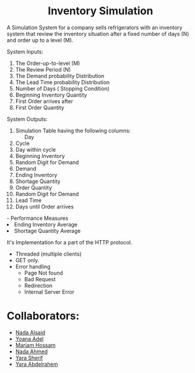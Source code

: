 <h1 align = "center">Inventory Simulation</h1>
 A Simulation System for a company sells refrigerators with an inventory system that review the inventory situation after a fixed number of days (N) and order up to a level (M).

System Inputs:
<ol start = "1">
<li >The Order-up-to-level (M)</li >
<li >The Review Period (N)</li >
<li >The Demand probability Distribution</li >
<li >The Lead Time probability Distribution</li >
<li >Number of Days ( Stopping Condition)</li >
<li >Beginning Inventory Quantity</li >
<li >First Order arrives after</li >
<li >First Order Quantity</li ></ol>

System Outputs:
<ol start = "1">
 <li >Simulation Table having the following columns:

<ul tupe -= "circle"  >Day</ul >
<li >Cycle</li >
<li >Day within cycle</li >
<li >Beginning Inventory</li >
<li >Random Digit for Demand</li >
<li >Demand</li >
<li >Ending Inventory</li >
<li >Shortage Quantity</li >
<li >Order Quantity</li >
<li >Random Digit for Demand</li >
<li >Lead Time</li >
<li >Days until Order arrives</li ></li></ol>
- Performance Measures
<li >Ending Inventory Average </li>
<li >Shortage Quantity Average </li>

It's Implementation for a part of the HTTP protocol.
- Threaded (multiple clients)
- GET only.
- Error handling
  - Page Not found
  - Bad Request
  - Redirection
  - Internal Server Error

# Collaborators:
- <a href="https://github.com/NadaAlsaid">Nada Alsaid</a><br>
- <a href="https://github.com/anna-adel">Yoana Adel</a><br>
- <a href="https://github.com/maHossam9">Mariam Hossam</a><br>
- <a href="https://github.com/NadaShehata">Nada Ahmed</a><br>
- <a href="https://github.com/YaraSherif">Yara Sherif</a><br>
- <a href="https://github.com/Yara-Abdelrahem">Yara Abdelrahem</a>
